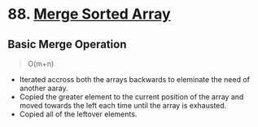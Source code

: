 # 88. [Merge Sorted Array](https://leetcode.com/problems/merge-sorted-array/)

## Basic Merge Operation
> O(m+n)
- Iterated accross both the arrays backwards to eleminate the need of another aaray.
- Copied the greater element to the current position of the array and moved towards the left each time until the array is exhausted.
- Copied all of the leftover elements.